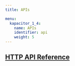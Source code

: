 ```yaml
---
title: APIs

menu:
  kapacitor_1_4:
    name: APIs
    identifier: api
    weight: 5
---
```


## [HTTP API Reference](/kapacitor/v1.4/api/api/)
